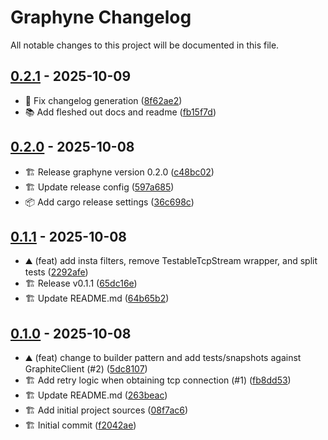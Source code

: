 # Graphyne Changelog

All notable changes to this project will be documented in this file.


## [0.2.1](https://github.com/vultr/graphyne/-/compare/v0.2.0..0.2.1) - 2025-10-09

- 🐛 Fix changelog generation ([8f62ae2](https://github.com/vultr/graphyne/-/commit/8f62ae222ee5e422dc88d0853512b88ab7181e39))
- 📚 Add fleshed out docs and readme ([fb15f7d](https://github.com/vultr/graphyne/-/commit/fb15f7dfef7f366f86da2d6eab0f3f9d9aa1d04b))

## [0.2.0](https://github.com/vultr/graphyne/-/compare/v0.1.1..v0.2.0) - 2025-10-08

- 🏗️ Release graphyne version 0.2.0 ([c48bc02](https://github.com/vultr/graphyne/-/commit/c48bc028a3cc13afebb4e09d8e6cf39b69d2d546))
- 🏗️ Update release config ([597a685](https://github.com/vultr/graphyne/-/commit/597a685bfda78e0a273571478a2fe1e11db2f747))
- 📦 Add cargo release settings ([36c698c](https://github.com/vultr/graphyne/-/commit/36c698c6951a94a66d10b20e47c082f831d72bc5))

## [0.1.1](https://github.com/vultr/graphyne/-/compare/v0.1.0..v0.1.1) - 2025-10-08

- ⛰️ (feat) add insta filters, remove TestableTcpStream wrapper, and split tests ([2292afe](https://github.com/vultr/graphyne/-/commit/2292afe061846161639ede2cf303a598b4dd4940))
- 🏗️ Release v0.1.1 ([65dc16e](https://github.com/vultr/graphyne/-/commit/65dc16ebd8678265fcb3d414d3251f52ea44153e))
- 🏗️ Update README.md ([64b65b2](https://github.com/vultr/graphyne/-/commit/64b65b2fdf1715dd7e5336a305cb5b912a46a243))

## [0.1.0](https://github.com/vultr/graphyne/-/commits/v0.1.0) - 2025-10-08

- ⛰️ (feat) change to builder pattern and add tests/snapshots against GraphiteClient (#2) ([5dc8107](https://github.com/vultr/graphyne/-/commit/5dc81077dd529c649f9347b4218d3e1309360362))
- 🏗️ Add retry logic when obtaining tcp connection (#1) ([fb8dd53](https://github.com/vultr/graphyne/-/commit/fb8dd53e82b407047b8bf2b4bc0e0716839023cd))
- 🏗️ Update README.md ([263beac](https://github.com/vultr/graphyne/-/commit/263beac6e67e5e60c5584f455c2a85e3ee2e57c3))
- 🏗️ Add initial project sources ([08f7ac6](https://github.com/vultr/graphyne/-/commit/08f7ac6c3db46c9fab910c5e795863d453d004f1))
- 🏗️ Initial commit ([f2042ae](https://github.com/vultr/graphyne/-/commit/f2042aeff12756fcecf5bae0b3df9493c03c0f03))
<!-- generated by git-cliff -->
